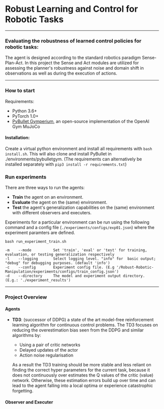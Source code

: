 # Robust Learning and Control for Robotic Tasks

---

### Evaluating the robustness of learned control policies for robotic tasks:

The agent is designed according to the standard robotics paradigm Sense-Plan-Act. In this project the Sense and Act
modules are utilized for assessing the planner's robustness against noise and domain shift in observations as well as
during the execution of actions.

---

### How to start

Requirements:
* Python 3.6+
* PyTorch 1.0+
* [PyBullet Gymperium](https://github.com/benelot/pybullet-gym), an open-source implementation of the OpenAI Gym MuJoCo

#### Installation:
Create a virtual python environment and install  all requirements with `bash install.sh`. This will also clone and install PyBullet in ./environments/pybulletgym.
(The requirements can alternatively be installed separately with `pip3 install -r requirements.txt`)

### Run experiments

There are three ways to run the agents:
* __Train__ the agent on an environment.
* __Evaluate__ the agent on the (same) environment.
* __Test__ the agent's generalization capabilities on the (same) environment with different observers and executers.

Experiments for a particular environment can be run using the following command and a config file (`./experiments/configs/exp01.json`) where the experiment paramters are defined.

```
bash run_experiment_train.sh

-m    --mode          Set 'train', 'eval' or 'test' for training, evaluation, or testing generalization respectively
-l    --logging       Select logging level. "info" for  basic output; "debug" for debugging purposes. (default 'info')
-c    --config        Experiment config file. (E.g '/Robust-Robotic-Manipulation/experiments/configs/train_config.json')
-d    --directory     The model and experiment output directory. (E.g.: './experiment_results')
```

---

### Project Overview
#### Agents
* __TD3__: (successor of DDPG) a state of the art model-free reinforcement learning algorithm for continuous control problems.
 The TD3 focuses on reducing the overestimation bias seen from the DDPG and similar algorithms by:
    * Using a pair of critic networks
    * Delayed updates of the actor
    * Action noise regularisation
    
  As a result the TD3 training should be more stable and less reliant on finding the correct hyper parameters for the current task,
  because it does not continuously over estimates the Q values of the critic (value) network. 
  Otherwise, these estimation errors build up over time and can lead to the agent falling into a local optima 
  or experience catastrophic forgetting. 

#### Observer and Executer
